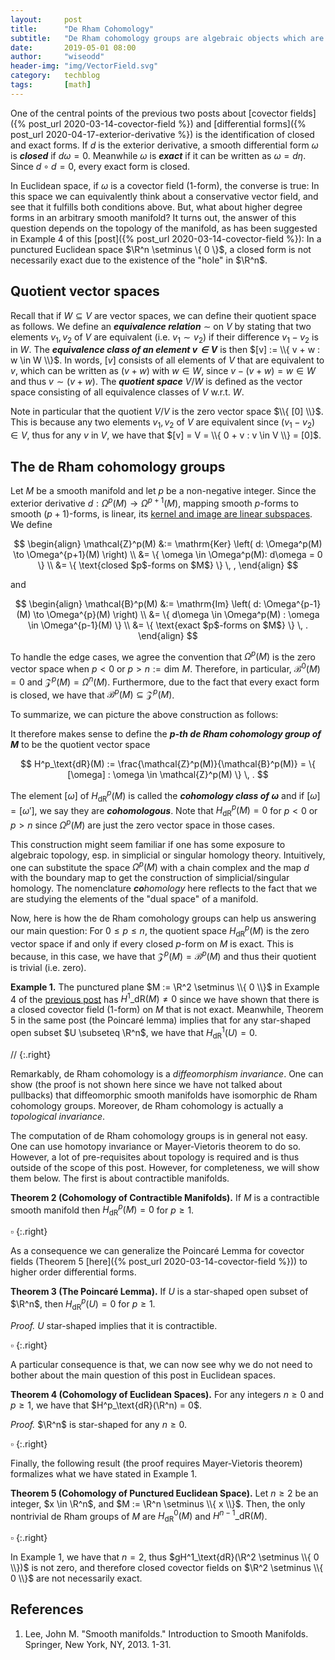 ```yaml
---
layout:     post
title:      "De Rham Cohomology"
subtitle:   "De Rham cohomology groups are algebraic objects which are useful for identifying, on a given manifold, whether a closed differential form is exact and therefore conservative or not. Remarkably, these groups are topological invariant: Two manifolds that are homeomorphic to each other have isomorphic de Rham groups."
date:       2019-05-01 08:00
author:     "wiseodd"
header-img: "img/VectorField.svg"
category:   techblog
tags:       [math]
---
```



One of the central points of the previous two posts about [covector fields]({% post_url 2020-03-14-covector-field %}) and [differential forms]({% post_url 2020-04-17-exterior-derivative %}) is the identification of closed and exact forms. If $d$ is the exterior derivative, a smooth differential form $\omega$ is **_closed_** if $d\omega = 0$. Meanwhile $\omega$ is **_exact_** if it can be written as $\omega = d\eta$. Since $d \circ d = 0$, every exact form is closed.

In Euclidean space, if $\omega$ is a covector field ($1$-form), the converse is true: In this space we can equivalently think about a conservative vector field, and see that it fulfills both conditions above. But, what about higher degree forms in an arbitrary smooth manifold? It turns out, the answer of this question depends on the topology of the manifold, as has been suggested in Example 4 of this [post]({% post_url 2020-03-14-covector-field %}): In a punctured Euclidean space $\R^n \setminus \{ 0 \}$, a closed form is not necessarily exact due to the existence of the "hole" in $\R^n$.


<h2 class="section-heading">Quotient vector spaces</h2>

Recall that if $W \subseteq V$ are vector spaces, we can define their quotient space as follows. We define an **_equivalence relation_** $\sim$ on $V$ by stating that two elements $v_1, v_2$ of $V$ are equivalent (i.e. $v_1 \sim v_2$) if their difference $v_1-v_2$ is in $W$. The **_equivalence class of an element $v \in V$_** is then $[v] := \\{ v + w : w \in W \\}$. In words, $[v]$ consists of all elements of $V$ that are equivalent to $v$, which can be written as $(v + w)$ with $w \in W$, since $v - (v + w) = w \in W$ and thus $v \sim (v + w)$. The **_quotient space_** $V/W$ is defined as the vector space consisting of all equivalence classes of $V$ w.r.t. $W$.

Note in particular that the quotient $V/V$ is the zero vector space $\\{ [0] \\}$. This is because any two elements $v_1, v_2$ of $V$ are equivalent since $(v_1 - v_2) \in V$, thus for any $v$ in $V$, we have that $[v] = V = \\{ 0 + v : v \in V \\} = [0]$.


<h2 class="section-heading">The de Rham cohomology groups</h2>

Let $M$ be a smooth manifold and let $p$ be a non-negative integer. Since the exterior derivative $d: \Omega^p(M) \to \Omega^{p+1}(M)$, mapping smooth $p$-forms to smooth $(p+1)$-forms, is linear, its [kernel and image are linear subspaces](https://math.libretexts.org/Bookshelves/Linear_Algebra/Book%3A_A_First_Course_in_Linear_Algebra_(Kuttler)/09%3A_Vector_Spaces/9.08%3A_The_Kernel_and_Image_of_a_Linear_Map). We define

$$
\begin{align}
    \mathcal{Z}^p(M) &:= \mathrm{Ker} \left( d: \Omega^p(M) \to \Omega^{p+1}(M) \right) \\
            &= \{ \omega \in \Omega^p(M): d\omega = 0 \} \\
            &= \{ \text{closed $p$-forms on $M$} \} \, ,
\end{align}
$$

and

$$
\begin{align}
    \mathcal{B}^p(M) &:= \mathrm{Im} \left( d: \Omega^{p-1}(M) \to \Omega^{p}(M) \right) \\
            &= \{ d\omega \in \Omega^p(M) : \omega \in \Omega^{p-1}(M) \} \\
            &= \{ \text{exact $p$-forms on $M$} \} \, .
\end{align}
$$

To handle the edge cases, we agree the convention that $\Omega^p(M)$ is the zero vector space when $p < 0$ or $p > n := \mathrm{dim} \, \, M$. Therefore, in particular, $\mathcal{B}^0(M) = 0$ and $\mathcal{Z}^p(M) = \Omega^n(M)$. Furthermore, due to the fact that every exact form is closed, we have that $\mathcal{B}^p(M) \subseteq \mathcal{Z}^p(M)$.

To summarize, we can picture the above construction as follows:


It therefore makes sense to define the **_$p$-th de Rham cohomology group of $M$_** to be the quotient vector space

$$
    H^p_\text{dR}(M) := \frac{\mathcal{Z}^p(M)}{\mathcal{B}^p(M)} = \{ [\omega] : \omega \in \mathcal{Z}^p(M) \} \, .
$$

The element $[\omega]$ of $H^p_\text{dR}(M)$ is called the **_cohomology class of $\omega$_** and if $[\omega] = [\omega']$, we say they are **_cohomologous_**. Note that $H^p_\text{dR}(M) = 0$ for $p < 0$ or $p > n$ since $\Omega^p(M)$ are just the zero vector space in those cases.

This construction might seem familiar if one has some exposure to algebraic topology, esp. in simplicial or singular homology theory. Intuitively, one can substitute the space $\Omega^p(M)$ with a chain complex and the map $d$ with the boundary map to get the construction of simplicial/singular homology. The nomenclature _**co**homology_ here reflects to the fact that we are studying the elements of the "dual space" of a manifold.

Now, here is how the de Rham comohology groups can help us answering our main question: For $0 \leq p \leq n$, the quotient space $H^p_\text{dR}(M)$ is the zero vector space if and only if every closed $p$-form on $M$ is exact. This is because, in this case, we have that $\mathcal{Z}^p(M) = \mathcal{B}^p(M)$ and thus their quotient is trivial (i.e. zero).

**Example 1.** The punctured plane $M := \R^2 \setminus \\{ 0 \\}$ in Example 4 of the [previous post](asd) has $H^1\_\text{dR}(M) \neq 0$ since we have shown that there is a closed covector field ($1$-form) on $M$ that is not exact. Meanwhile, Theorem 5 in the same post (the Poincaré lemma) implies that for any star-shaped open subset $U \subseteq \R^n$, we have that $H^1_\text{dR}(U) = 0$.

//
{:.right}


Remarkably, de Rham cohomology is a _diffeomorphism invariance_. One can show (the proof is not shown here since we have not talked about pullbacks) that diffeomorphic smooth manifolds have isomorphic de Rham cohomology groups. Moreover, de Rham cohomology is actually a _topological invariance_.

The computation of de Rham cohomology groups is in general not easy. One can use homotopy invariance or Mayer-Vietoris theorem to do so. However, a lot of pre-requisites about topology is required and is thus outside of the scope of this post. However, for completeness, we will show them below. The first is about contractible manifolds.

**Theorem 2 (Cohomology of Contractible Manifolds).** If $M$ is a contractible smooth manifold then $H^p_\text{dR}(M) = 0$ for $p \geq 1$.

$\square$
{:.right}

As a consequence we can generalize the Poincaré Lemma for covector fields (Theorem 5 [here]({% post_url 2020-03-14-covector-field %})) to higher order differential forms.

**Theorem 3 (The Poincaré Lemma).** If $U$ is a star-shaped open subset of $\R^n$, then $H^p_\text{dR}(U) = 0$ for $p \geq 1$.

_Proof._ $U$ star-shaped implies that it is contractible.

$\square$
{:.right}


A particular consequence is that, we can now see why we do not need to bother about the main question of this post in Euclidean spaces.

**Theorem 4 (Cohomology of Euclidean Spaces).** For any integers $n \geq 0$ and $p \geq 1$, we have that $H^p_\text{dR}(\R^n) = 0$.

_Proof._ $\R^n$ is star-shaped for any $n \geq 0$.

$\square$
{:.right}


Finally, the following result (the proof requires Mayer-Vietoris theorem) formalizes what we have stated in Example 1.

**Theorem 5 (Cohomology of Punctured Euclidean Space).** Let $n \geq 2$ be an integer, $x \in \R^n$, and $M := \R^n \setminus \\{ x \\}$. Then, the only nontrivial de Rham groups of $M$ are $H^0_\text{dR}(M)$ and $H^{n-1}\_\text{dR}(M)$.

$\square$
{:.right}

In Example 1, we have that $n = 2$, thus $gH^1_\text{dR}(\R^2 \setminus \\{ 0 \\})$ is not zero, and therefore closed covector fields on $\R^2 \setminus \\{ 0 \\}$ are not necessarily exact.


<h2 class="section-heading">References</h2>

1. Lee, John M. "Smooth manifolds." Introduction to Smooth Manifolds. Springer, New York, NY, 2013. 1-31.
